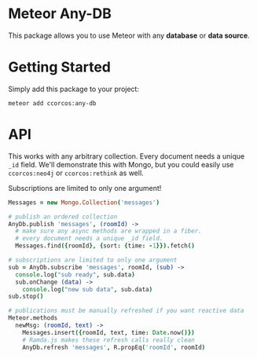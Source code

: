 # Meteor Any-DB

This package allows you to use Meteor with any **database** or **data source**.

# Getting Started

Simply add this package to your project:

    meteor add ccorcos:any-db

# API

This works with any arbitrary collection. Every document needs a unique `_id` field. We'll demonstrate this with Mongo, but you could easily use `ccorcos:neo4j` or `ccorcos:rethink` as well.

Subscriptions are limited to only one argument!

```coffee
Messages = new Mongo.Collection('messages')

# publish an ordered collection
AnyDb.publish 'messages', (roomId) ->
  # make sure any async methods are wrapped in a fiber.
  # every document needs a unique _id field.
  Messages.find({roomId}, {sort: {time: -1}}).fetch()

# subscriptions are limited to only one argument
sub = AnyDb.subscribe 'messages', roomId, (sub) ->
  console.log("sub ready", sub.data)
  sub.onChange (data) ->
    console.log("new sub data", sub.data)
sub.stop()

# publications must be manually refreshed if you want reactive data
Meteor.methods
  newMsg: (roomId, text) ->
    Messages.insert({roomId, text, time: Date.now()})
    # Ramda.js makes these refresh calls really clean
    AnyDb.refresh 'messages', R.propEq('roomId', roomId)
```
